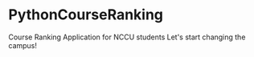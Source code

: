 # PythonCourseRanking
Course Ranking Application for NCCU students
Let's start changing the campus!
